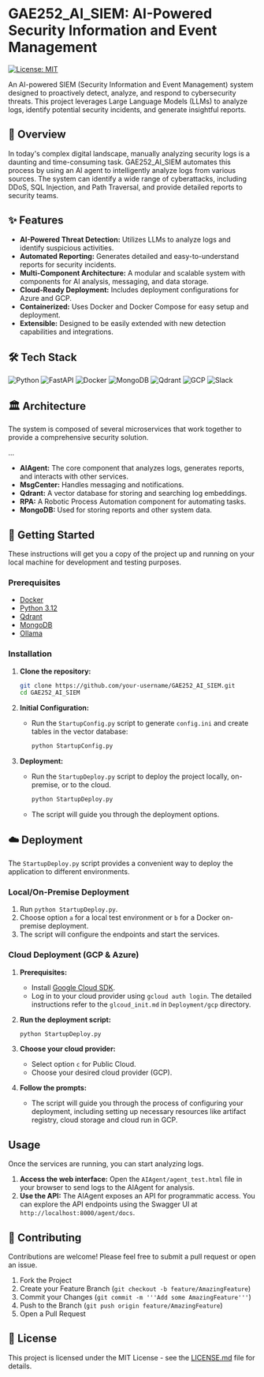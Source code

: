 # GAE252_AI_SIEM: AI-Powered Security Information and Event Management

[![License: MIT](https://img.shields.io/badge/License-MIT-yellow.svg)](https://opensource.org/licenses/MIT)

An AI-powered SIEM (Security Information and Event Management) system designed to proactively detect, analyze, and respond to cybersecurity threats. This project leverages Large Language Models (LLMs) to analyze logs, identify potential security incidents, and generate insightful reports.

## 🚀 Overview

In today's complex digital landscape, manually analyzing security logs is a daunting and time-consuming task. GAE252_AI_SIEM automates this process by using an AI agent to intelligently analyze logs from various sources. The system can identify a wide range of cyberattacks, including DDoS, SQL Injection, and Path Traversal, and provide detailed reports to security teams.

## ✨ Features

*   **AI-Powered Threat Detection:** Utilizes LLMs to analyze logs and identify suspicious activities.
*   **Automated Reporting:** Generates detailed and easy-to-understand reports for security incidents.
*   **Multi-Component Architecture:** A modular and scalable system with components for AI analysis, messaging, and data storage.
*   **Cloud-Ready Deployment:** Includes deployment configurations for Azure and GCP.
*   **Containerized:** Uses Docker and Docker Compose for easy setup and deployment.
*   **Extensible:** Designed to be easily extended with new detection capabilities and integrations.

## 🛠️ Tech Stack

![Python](https://img.shields.io/badge/python-3670A0?style=for-the-badge&logo=python&logoColor=ffdd54)
![FastAPI](https://img.shields.io/badge/FastAPI-005571?style=for-the-badge&logo=fastapi)
![Docker](https://img.shields.io/badge/docker-%230db7ed.svg?style=for-the-badge&logo=docker&logoColor=white)
![MongoDB](https://img.shields.io/badge/MongoDB-%234ea94b.svg?style=for-the-badge&logo=mongodb&logoColor=white)
![Qdrant](https://img.shields.io/badge/qdrant-%23E62F2B.svg?style=for-the-badge&logo=qdrant&logoColor=white)
![GCP](https://img.shields.io/badge/GCP-%234285F4.svg?style=for-the-badge&logo=google-cloud&logoColor=white)
![Slack](https://img.shields.io/badge/Slack-4A154B?style=for-the-badge&logo=slack&logoColor=white)

## 🏛️ Architecture

The system is composed of several microservices that work together to provide a comprehensive security solution.

...

*   **AIAgent:** The core component that analyzes logs, generates reports, and interacts with other services.
*   **MsgCenter:** Handles messaging and notifications.
*   **Qdrant:** A vector database for storing and searching log embeddings.
*   **RPA:** A Robotic Process Automation component for automating tasks.
*   **MongoDB:** Used for storing reports and other system data.

## 🏁 Getting Started

These instructions will get you a copy of the project up and running on your local machine for development and testing purposes.

### Prerequisites

*   [Docker](https://docs.docker.com/get-docker/)
*   [Python 3.12](https://www.python.org/downloads/)
*   [Qdrant](https://qdrant.tech/documentation/quickstart/)
*   [MongoDB](https://www.mongodb.com/docs/manual/tutorial/install-mongodb-community-with-docker/)
*   [Ollama](https://ollama.com/)

### Installation

1.  **Clone the repository:**
    ```bash
    git clone https://github.com/your-username/GAE252_AI_SIEM.git
    cd GAE252_AI_SIEM
    ```

2.  **Initial Configuration:**
    *   Run the `StartupConfig.py` script to generate `config.ini` and create tables in the vector database:
        ```bash
        python StartupConfig.py
        ```

3.  **Deployment:**
    *   Run the `StartupDeploy.py` script to deploy the project locally, on-premise, or to the cloud.
        ```bash
        python StartupDeploy.py
        ```
    *   The script will guide you through the deployment options.

## ☁️ Deployment

The `StartupDeploy.py` script provides a convenient way to deploy the application to different environments.

### Local/On-Premise Deployment

1.  Run `python StartupDeploy.py`.
2.  Choose option `a` for a local test environment or `b` for a Docker on-premise deployment.
3.  The script will configure the endpoints and start the services.

### Cloud Deployment (GCP & Azure)

1.  **Prerequisites:**
    *   Install [Google Cloud SDK](https://cloud.google.com/sdk/docs/install).
    *   Log in to your cloud provider using `gcloud auth login`. The detailed instructions refer to the `glcoud_init.md` in `Deployment/gcp` directory.

2.  **Run the deployment script:**
    ```bash
    python StartupDeploy.py
    ```

3.  **Choose your cloud provider:**
    *   Select option `c` for Public Cloud.
    *   Choose your desired cloud provider (GCP).

4.  **Follow the prompts:**
    *   The script will guide you through the process of configuring your deployment, including setting up necessary resources like artifact registry, cloud storage and cloud run in GCP.

## Usage

Once the services are running, you can start analyzing logs.

1.  **Access the web interface:** Open the `AIAgent/agent_test.html` file in your browser to send logs to the AIAgent for analysis.
2.  **Use the API:** The AIAgent exposes an API for programmatic access. You can explore the API endpoints using the Swagger UI at `http://localhost:8000/agent/docs`.

## 🤝 Contributing

Contributions are welcome! Please feel free to submit a pull request or open an issue.

1.  Fork the Project
2.  Create your Feature Branch (`git checkout -b feature/AmazingFeature`)
3.  Commit your Changes (`git commit -m '''Add some AmazingFeature'''`)
4.  Push to the Branch (`git push origin feature/AmazingFeature`)
5.  Open a Pull Request

## 📄 License

This project is licensed under the MIT License - see the [LICENSE.md](LICENSE.md) file for details.
